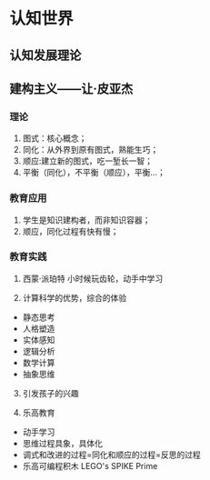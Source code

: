 # 认知世界

## 认知发展理论

## 建构主义——让·皮亚杰

### 理论

1. 图式：核心概念；
2. 同化：从外界到原有图式，熟能生巧；
3. 顺应:建立新的图式，吃一堑长一智；
4. 平衡（同化），不平衡（顺应），平衡...；

### 教育应用

1. 学生是知识建构者，而非知识容器；
2. 顺应，同化过程有快有慢；

### 教育实践

1. 西蒙·派珀特 小时候玩齿轮，动手中学习

2. 计算科学的优势，综合的体验

- 静态思考
- 人格塑造
- 实体感知
- 逻辑分析
- 数学计算
- 抽象思维

3. 引发孩子的兴趣

4. 乐高教育

- 动手学习
- 思维过程具象，具体化
- 调式和改进的过程=同化和顺应的过程=反思的过程
- 乐高可编程积木 LEGO's SPIKE Prime
